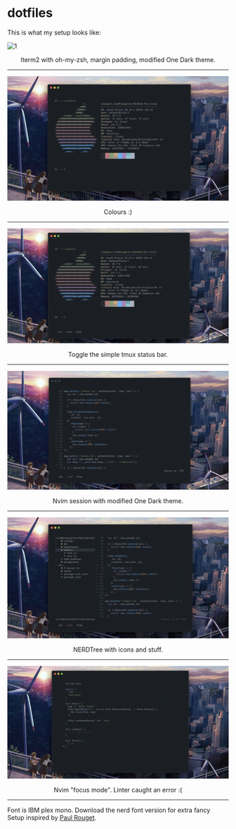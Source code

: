 # dotfiles

This is what my setup looks like:  

![1](/pics/1.png)
<p align="center"> Iterm2 with oh-my-zsh, margin padding, modified One Dark theme. </p>

---

![2](/pics/2.png)
<p align="center"> Colours :) </p>

---

![3](/pics/3.png)
<p align="center"> Toggle the simple tmux status bar. </p>

---

![4](/pics/4.png)
<p align="center"> Nvim session with modified One Dark theme. </p>

---

![5](/pics/5.png)
<p align="center"> NERDTree with icons and stuff. </p>

---

![6](/pics/6.png)
<p align="center"> Nvim "focus mode". Linter caught an error :( </p>

---

Font is IBM plex mono. Download the nerd font version for extra fancy
Setup inspired by [Paul Rouget](https://github.com/paulrouget).
